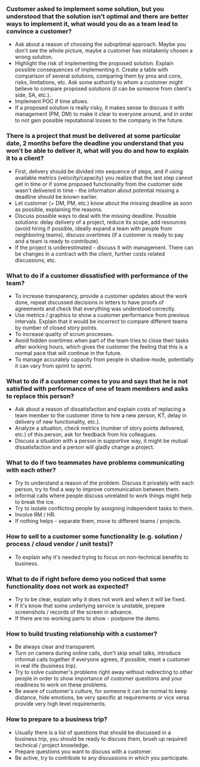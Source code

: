 ### Customer asked to implement some solution, but you understood that the solution isn't optimal and there are better ways to implement it, what would you do as a team lead to convince a customer?
* Ask about a reason of choosing the suboptimal approach. Maybe you don't see the whole picture, maybe a customer has mistakenly chosen a wrong solution.
* Highlight the risk of implementing the proposed solution. Explain possible consequences of implementing it. Create a table with comparison of several solutions, comparing them by pros and cons, risks, limitations, etc. Ask some authority to whom a customer might believe to compare proposed solutions (it can be someone from client's side, SA, etc.).
* Implement POC if time allows.
* If a proposed solution is really risky, it makes sense to discuss it with management (PM, DM) to make it clear to everyone around, and in order to not gain possible reputational losses to the company in the future.

### There is a project that must be delivered at some particular date, 2 months before the deadline you understand that you won't be able to deliver it, what will you do and how to explain it to a client?
* First, delivery should be divided into sequence of steps, and if using available metrics (velocity/capacity) you realize that the last step cannot get in time or if some proposed functionality from the customer side wasn't delivered in time - the information about potential missing a deadline should be known earlier.
* Let customer (+ DM, PM, etc.) know about the missing deadline as soon as possible, explaining the reasons.
* Discuss possible ways to deal with the missing deadline. Possible solutions: delay delivery of a project, reduce its scope, add resources (avoid hiring if possible, ideally expand a team with people from neighboring teams), discuss overtimes (if a customer is ready to pay and a team is ready to contribute).
* If the project is underestimated - discuss it with management. There can be changes in a contract with the client, further costs related discussions, etc.

### What to do if a customer dissatisfied with performance of the team?
* To increase transparency, provide a customer updates about the work done, repeat discussed decisions in letters to have proofs of agreements and check that everything was understood correctly.
* Use metrics / graphics to show a customer performance from previous intervals. Explain that it would be incorrect to compare different teams by number of closed story points.
* To increase quality of scrum processes.
* Avoid hidden overtimes when part of the team tries to close their tasks after working hours, which gives the customer the feeling that this is a normal pace that will continue in the future.
* To manage accurately capacity from people in shadow mode, potentially it can vary from sprint to sprint.

### What to do if a customer comes to you and says that he is not satisfied with performance of one of team members and asks to replace this person?
* Ask about a reason of dissatisfaction and explain costs of replacing a team member to the customer (time to hire a new person, KT, delay in delivery of new functionality, etc.).
* Analyze a situation, check metrics (number of story points delivered, etc.) of this person, ask for feedback from his colleagues.
* Discuss a situation with a person in supportive way, it might be mutual dissatisfaction and a person will gladly change a project.

### What to do if two teammates have problems communicating with each other?
* Try to understand a reason of the problem. Discuss it privately with each person, try to find a way to improve communication between them.
* Informal calls where people discuss unrelated to work things might help to break the ice.
* Try to isolate conflicting people by assigning independent tasks to them.
* Involve RM / HR.
* If nothing helps - separate them, move to different teams / projects.

### How to sell to a customer some functionality (e.g. solution / process / cloud vendor / unit tests)?
* To explain why it's needed trying to focus on non-technical benefits to business.

### What to do if right before demo you noticed that some functionality does not work as expected?
* Try to be clear, explain why it does not work and when it will be fixed.
* If it's know that some underlying service is unstable, prepare screenshots / records of the screen in advance.
* If there are no working parts to show - postpone the demo.

### How to build trusting relationship with a customer?
* Be always clear and transparent.
* Turn on camera during online calls, don't skip small talks, introduce informal calls together if everyone agrees, if possible, meet a customer in real life (business trip).
* Try to solve customer's problems right away without redirecting to other people in order to show importance of customer questions and your readiness to work on these problems.
* Be aware of customer's culture, for someone it can be normal to keep distance, hide emotions, be very specific at requirements or vice versa provide very high level requirements.

### How to prepare to a business trip?
* Usually there is a list of questions that should be discussed in a business trip, you should be ready to discuss them, brush up required technical / project knowledge.
* Prepare questions you want to discuss with a customer.
* Be active, try to contribute to any discussions in which you participate.




